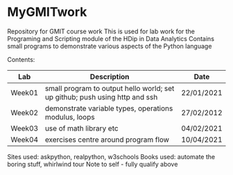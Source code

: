 # MyGMITwork
Repository for GMIT course work
This is used for lab work for the Programing and Scripting module of the HDip in Data Analytics
Contains small programs to demonstrate various aspects of the Python language

Contents:

|Lab      |Description                                                                                                       |Date      |
|---------|------------------------------------------------------------------------------------------------------------------|----------|
|Week01   |small program to output hello world; set up github; push using http and ssh                                        |22/01/2021|
|Week02   |demonstrate variable types, operations modulus, loops                                                              |27/02/2012|
|Week03   |use of math library etc                                                                                           |04/02/2021|
|Week04   |exercises centre around program flow                                                                              |10/04/2021|

Sites used: askpython, realpython, w3schools
Books used: automate the boring stuff, whirlwind tour
Note to self - fully qualify above
